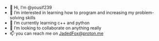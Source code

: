 - 👋 Hi, I’m @yousif239
- 👀 I’m interested in learning how to program and increasing my problem-solving skills
- 🌱 I’m currently learning c++ and python
- 💞️ I’m looking to collaborate on anything really
- 📫 you can reach me on JadedFox@proton.me

<!---
yousif239/yousif239 is a ✨ special ✨ repository because its `README.md` (this file) appears on your GitHub profile.
You can click the Preview link to take a look at your changes.
--->
